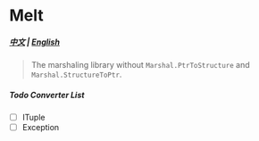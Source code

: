 # Melt
##### [中文](./docs/readme.zh-tw.md) | [English](./docs/readme.en-us.md)

> The marshaling library without ```Marshal.PtrToStructure``` and ```Marshal.StructureToPtr```.

##### Todo Converter List
- [ ] ITuple
- [ ] Exception